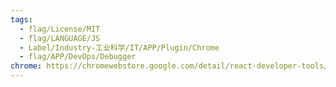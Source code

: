 ```yaml
---
tags:
  - flag/License/MIT
  - flag/LANGUAGE/JS
  - Label/Industry-工业科学/IT/APP/Plugin/Chrome
  - flag/APP/DevOps/Debugger
chrome: https://chromewebstore.google.com/detail/react-developer-tools/fmkadmapgofadopljbjfkapdkoienihi
---
```

